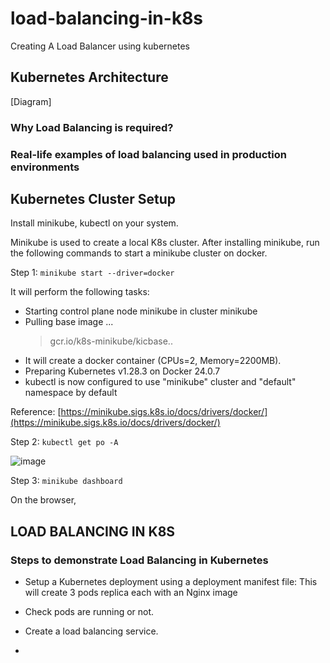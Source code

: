 # load-balancing-in-k8s
Creating A Load Balancer using kubernetes

## Kubernetes Architecture 
[Diagram]

### Why Load Balancing is required?




### Real-life examples of load balancing used in production environments


## Kubernetes Cluster Setup

Install minikube, kubectl on your system.

Minikube is used to create a local K8s cluster. After installing minikube, run the following commands to start a minikube cluster on docker.

Step 1: `minikube start --driver=docker`

It will perform the following tasks:
- Starting control plane node minikube in cluster minikube
- Pulling base image ...
    > gcr.io/k8s-minikube/kicbase..
- It will create a docker container (CPUs=2, Memory=2200MB).
- Preparing Kubernetes v1.28.3 on Docker 24.0.7
- kubectl is now configured to use "minikube" cluster and "default" namespace by default

Reference: [https://minikube.sigs.k8s.io/docs/drivers/docker/](https://minikube.sigs.k8s.io/docs/drivers/docker/)


Step 2: `kubectl get po -A`

![image](https://github.com/chococandy63/load-balancing-in-k8s/assets/79960426/b45602c5-e445-4eb7-ac01-93942256f0fa)

Step 3: `minikube dashboard`


On the browser, 



## LOAD BALANCING IN K8S 

### Steps to demonstrate Load Balancing in Kubernetes

- Setup a Kubernetes deployment using a deployment manifest file: This will create 3 pods replica each with an Nginx image

- Check pods are running or not.

- Create a load balancing service.

- 
